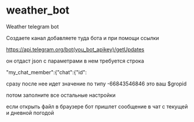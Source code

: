 # weather_bot
Weather telegram bot

Создаете канал добавляете туда бота и при помощи ссылки

https://api.telegram.org/bot(you_bot_apikey)/getUpdates

он отдаст json с параметрами в нем требуется строка

"my_chat_member":{"chat":{"id":

сразу после нее идет значение по типу -66843546846 это ваш $gropid

потом заполните все остальные настройки 

если открыть файл в браузере бот пришлет сообщение в чат с текущей  и дневной погодой

